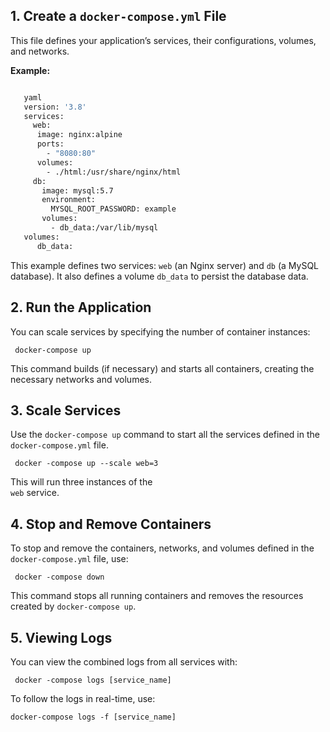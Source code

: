 
## 1\. Create a `docker-compose.yml` File

This file defines your application’s services, their configurations, volumes, and networks.

 **Example:**
 ```bash
 
	yaml 
	version: '3.8'
	services:
	  web: 
	   image: nginx:alpine
	   ports:
	     - "8080:80" 
	   volumes: 
	     - ./html:/usr/share/nginx/html
	  db: 
	    image: mysql:5.7 
	    environment: 
	      MYSQL_ROOT_PASSWORD: example
	    volumes:
	      - db_data:/var/lib/mysql
	volumes: 
	   db_data:
```

This example defines two services: `web` (an Nginx server) and `db` (a MySQL database). It also defines a volume `db_data` to persist the database data.


## 2\. Run the Application

You can scale services by specifying the number of container instances:

	 docker-compose up 

This command builds (if necessary) and starts all containers, creating the necessary networks and volumes.

## 3\. Scale Services

Use the `docker-compose up` command to start all the services defined in the `docker-compose.yml` file.

	 docker -compose up --scale web=3

This will run three instances of the  
`web` service.
## 4\. Stop and Remove Containers
To stop and remove the containers, networks, and volumes defined in the `docker-compose.yml` file, use:

	 docker -compose down

This command stops all running containers and removes the resources created by `docker-compose up`.

## 5\. Viewing Logs

You can view the combined logs from all services with:

	 docker -compose logs [service_name]
To follow the logs in real-time, use:

	docker-compose logs -f [service_name]



<!--stackedit_data:
eyJoaXN0b3J5IjpbNzI2NDcwMzA4LC04MTE5MTQ2OTQsLTQxOD
I5MDgzNV19
-->